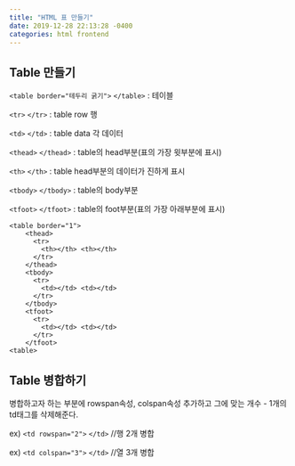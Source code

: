 ```yaml
---
title: "HTML 표 만들기"
date: 2019-12-28 22:13:28 -0400
categories: html frontend
---
```


## Table 만들기
`<table border="테두리 굵기">` `</table>` : 테이블

`<tr>` `</tr>` : table row 행

`<td>` `</td>` : table data 각 데이터

`<thead>` `</thead>` : table의 head부분(표의 가장 윗부분에 표시)

`<th>` `</th>` : table head부분의 데이터가 진하게 표시

`<tbody>` `</tbody>` : table의 body부분

`<tfoot>` `</tfoot>` : table의 foot부분(표의 가장 아래부분에 표시)


```
<table border="1">
    <thead>
      <tr> 
        <th></th> <th></th> 
      </tr> 
    </thead>
    <tbody>
      <tr>
        <td></td> <td></td>
      </tr>
    </tbody>
    <tfoot>
      <tr>
        <td></td> <td></td>
      </tr>
    </tfoot>
<table>
```
## Table 병합하기
병합하고자 하는 부분에 rowspan속성, colspan속성 추가하고 그에 맞는 개수 - 1개의 td태그를 삭제해준다.

ex) `<td rowspan="2">` `</td>` //행 2개 병합

ex) `<td colspan="3">` `</td>` //열 3개 병합

